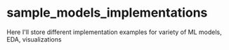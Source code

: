# sample_models_implementations
Here I'll store different implementation examples for variety of ML models, EDA, visualizations
